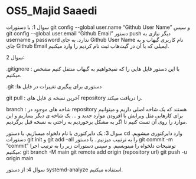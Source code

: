 # OS5_Majid Saaedi
سوال 1:
با دستورات
 git config --global user.name “Github User Name” 
و سپس
 git config --global user.email “Github Email” 
دستور push دیگر نیازی به username و password ندارد.
به جای Github User Name نام کاربری گیهاب و به جای Github Email ایمیلی که با آن در گیت‌هاب ثبت نام کردیم را وارد میکنیم.


سوال 2:


.gitignore : با این دستور فایل هایی را که نمیخواهیم به گیهاب منتقل کنیم مشخص میکنیم.

.git :دستوری برای پیگیری تغییرات در فایل ها


git pull : آخرین نسخه ی فایل های repository را دریافت میکند.


branch : شاخه های موجود در repository هستند که یک شاخه اصلی داریم و میتوانیم برای کارهایی مثل ویرایش یا افزودن موارد جدید و ... یک شاخه ی دیگر بسازیم و این موارد را روی آن تست کنیم تا اگر به مشکل برخوردیم به راحتی به نسخه قبل برگردیم.
 
 
سوال 3:
یک دایرکتوری با نام دلخواه میسازیم.
با دستور cd وارد دایرکتوری میشویم. دستورات git init و  git add –all را به ترتبیب میزنیم . با دستور git commit -m “commit” توضیحات دلخواه را مینویسیم. و سپس دستورات زیر را به ترتیب اجرا میکنیم:
git branch -M main
git remote add origin (repository url)
git push -u origin main


سوال 4:
از دستور systemd-analyze استفاده میکنیم.

